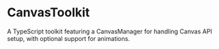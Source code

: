 # CanvasToolkit
 A TypeScript toolkit featuring a CanvasManager for handling Canvas API setup, with optional support for animations.
